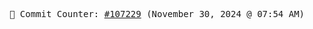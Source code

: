 <p align="center">
    <samp>
        📮 Commit Counter: <a href="https://github.com/Javascript-void0/Javascript-void0/commits/main">#107229</a> (November 30, 2024 @ 07:54 AM)
    </samp>
</p>